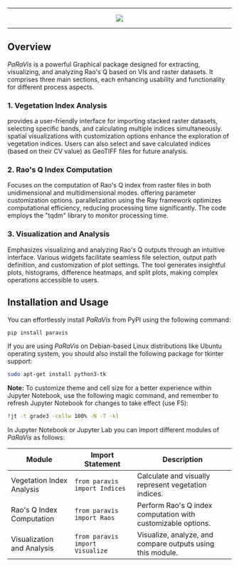 ***
<div align="center">
  <img src="https://private-user-images.githubusercontent.com/117746151/288328307-7ce42d2a-020e-4d2e-95b8-33b1395b92dc.png?jwt=eyJhbGciOiJIUzI1NiIsInR5cCI6IkpXVCJ9.eyJpc3MiOiJnaXRodWIuY29tIiwiYXVkIjoicmF3LmdpdGh1YnVzZXJjb250ZW50LmNvbSIsImtleSI6ImtleTUiLCJleHAiOjE3MDk1NDg5MTksIm5iZiI6MTcwOTU0ODYxOSwicGF0aCI6Ii8xMTc3NDYxNTEvMjg4MzI4MzA3LTdjZTQyZDJhLTAyMGUtNGQyZS05NWI4LTMzYjEzOTViOTJkYy5wbmc_WC1BbXotQWxnb3JpdGhtPUFXUzQtSE1BQy1TSEEyNTYmWC1BbXotQ3JlZGVudGlhbD1BS0lBVkNPRFlMU0E1M1BRSzRaQSUyRjIwMjQwMzA0JTJGdXMtZWFzdC0xJTJGczMlMkZhd3M0X3JlcXVlc3QmWC1BbXotRGF0ZT0yMDI0MDMwNFQxMDM2NTlaJlgtQW16LUV4cGlyZXM9MzAwJlgtQW16LVNpZ25hdHVyZT1iZjY2MWMwY2NmNThlZWY3ZTYyOWYzMzIwNmUyMDEyODYxNGZhYzhkYjBhNDFmY2I0MDViZjgxNWZhNTJjNDQzJlgtQW16LVNpZ25lZEhlYWRlcnM9aG9zdCZhY3Rvcl9pZD0wJmtleV9pZD0wJnJlcG9faWQ9MCJ9.6Je4-J6kkp2tIDO3IechffryyfMFG7Z6EiitdFZKRrk"><br>
</div>

***

## Overview
_PaRaVis_ is a powerful Graphical package designed for extracting, visualizing, and analyzing Rao's Q based on VIs and raster datasets. It comprises three main sections, each enhancing usability and functionality for different process aspects.

### 1. Vegetation Index Analysis
provides a user-friendly interface for importing stacked raster datasets, selecting specific bands, and calculating multiple indices simultaneously. spatial visualizations with customization options enhance the exploration of vegetation indices. Users can also select and save calculated indices (based on their CV value) as GeoTIFF files for future analysis.

### 2. Rao's Q Index Computation
Focuses on the computation of Rao's Q index from raster files in both unidimensional and multidimensional modes. offering  parameter customization options. parallelization using the Ray framework optimizes computational efficiency, reducing processing time significantly. The code employs the "tqdm" library to monitor processing time.

### 3. Visualization and Analysis
Emphasizes visualizing and analyzing Rao's Q outputs through an intuitive interface. Various widgets facilitate seamless file selection, output path definition, and customization of plot settings. The tool generates insightful plots, histograms, difference heatmaps, and split plots, making complex operations accessible to users.

## Installation and Usage
You can effortlessly install _PaRaVis_ from PyPI using the following command:
```bash
pip install paravis
```

If you are using _PaRaVis_ on Debian-based Linux distributions like Ubuntu operating system, you should also install the following package for tkinter support:
```bash
sudo apt-get install python3-tk
```

**Note:** To customize theme and cell size for a better experience within Jupyter Notebook, use the following magic command, and remember to refresh Jupyter Notebook for changes to take effect (use F5):
```bash
!jt -t grade3 -cellw 100% -N -T -kl
```

In Jupyter Notebook or Jupyter Lab you can import different modules of _PaRaVis_ as follows:

|Module| Import Statement| Description|
|------------------------------|---------------------------------|-------------------------------------|
| Vegetation Index Analysis| ```from paravis import Indices```| Calculate and visually represent vegetation indices.|
| Rao's Q Index Computation| `from paravis import Raos`| Perform Rao's Q index computation with customizable options.|
| Visualization and Analysis| `from paravis import Visualize`| Visualize, analyze, and compare outputs using this module.|